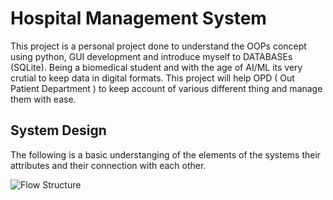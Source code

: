 # **Hospital Management System**

This project is a personal project done to understand the OOPs concept using python, GUI development and introduce myself to DATABASEs (SQLite). Being a biomedical student and with the age of AI/ML its very crutial to keep data in digital formats. This project will help OPD ( Out Patient Department ) to keep account of various different thing and manage them with ease.

## System Design

The following is a basic understanging of the elements of the systems their attributes and their connection with each other.

![Flow Structure]()